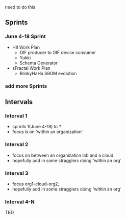 need to do this

## Sprints
### June 4-18 Sprint
- HII Work Plan
   - OIF producer to OIF device consumer
   - Yukki
   - Schema Generator
- sFractal Work Plan
   - BlinkyHaHa SBOM evolution

### add more Sprints

## Intervals
### Interval 1
- sprints 1(June 4-18) to ?
- focus is on 'within an organization'

### Interval 2
- focus on between an organization lab and a cloud
- hopefully add in some stragglers doing 'within an org'

### Interval 3
- focus org1-cloud-org2,
- hopefully add in some stragglers doing 'within an org'

### Interval 4-N
TBD
